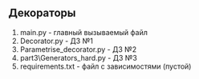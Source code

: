 ## Декораторы

1. main.py - главный вызываемый файл
2. Decorator.py - ДЗ №1
3. Parametrise_decorator.py - ДЗ №2
4. part3\Generators_hard.py - ДЗ №3
5. requirements.txt - файл с зависимостями (пустой)